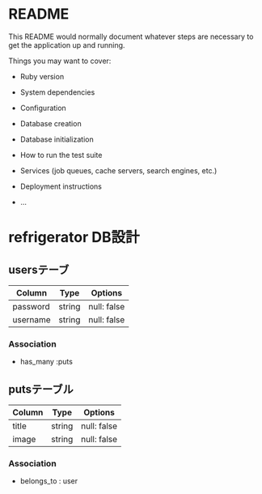 # README

This README would normally document whatever steps are necessary to get the
application up and running.

Things you may want to cover:

* Ruby version

* System dependencies

* Configuration

* Database creation

* Database initialization

* How to run the test suite

* Services (job queues, cache servers, search engines, etc.)

* Deployment instructions

* ...

# refrigerator DB設計
## usersテーブ
|Column|Type|Options|
|------|----|-------|
|password|string|null: false|
|username|string|null: false|
### Association
- has_many :puts

## putsテーブル
|Column|Type|Options|
|------|----|-------|
|title|string|null: false|
|image|string|null: false|
### Association
- belongs_to : user

